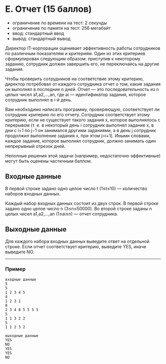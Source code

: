 # E. Отчет (15 баллов)

- ограничение по времени на тест: 2 секунды 
- ограничение по памяти на тест: 256 мегабайт
- ввод: стандартный ввод 
- вывод: стандартный вывод

Директор IT-корпорации оценивает эффективность работы сотрудников по различным показателям и критериям. Один из этих критериев сформулирован следующим образом: приступив к некоторому заданию, сотрудник должен завершить его, не переключаясь на другие задания.

Чтобы проверить сотрудников на соответствие этому критерию, директор потребовал от каждого сотрудника отчет о том, какие задания он выполнял в последние n дней. Отчет — это последовательность из n целых чисел a1,a2,…,an, где ai — идентификатор задания, которое сотрудник выполнял в i-й день.

Вам необходимо написать программу, проверяющую, соответствует ли сотрудник критерию по его отчету. Сотрудник соответствует этому критерию, если не существует такого задания x, которое выполнялось с перерывом (т. е. в некоторый день i сотрудник выполнял задание x, в дни с i+1 по j−1 он занимался другими заданиями, а в день j сотрудник продолжил выполнение задания x, при этом j>i+1). Иными словами, каждое задание, которое выполнял сотрудник, должно занимать один непрерывный отрезок дней.

Неполные решения этой задачи (например, недостаточно эффективные) могут быть оценены частичным баллом.

## Входные данные
В первой строке задано одно целое число t (1≤t≤10) — количество наборов входных данных.

Каждый набор входных данных состоит из двух строк. В первой строке задано одно целое число n (3≤n≤50000). Во второй строке заданы n целых чисел a1,a2,…,an (1≤ai≤n) — отчет сотрудника.

## Выходные данные
Для каждого набора входных данных выведите ответ на отдельной строке. Если отчет соответствует критерию, выведите YES, иначе выведите NO.
___
### Пример
~~~
входные данные
5
5
1 2 3 4 5
4
1 2 3 1
8
2 3 4 8 5 5 5 5
5
1 1 3 2 2
5
1 1 2 3 2
~~~

~~~
выходные данные
YES
NO
YES
YES
NO
~~~